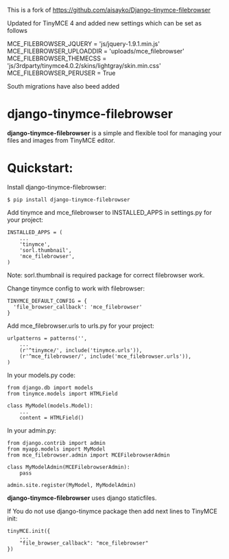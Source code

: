 This is a fork of https://github.com/aisayko/Django-tinymce-filebrowser

Updated for TinyMCE 4 and added new settings which can be set as follows

MCE_FILEBROWSER_JQUERY = 'js/jquery-1.9.1.min.js'
MCE_FILEBROWSER_UPLOADDIR = 'uploads/mce_filebrowser'
MCE_FILEBROWSER_THEMECSS = 'js/3rdparty/tinymce4.0.2/skins/lightgray/skin.min.css'
MCE_FILEBROWSER_PERUSER = True

South migrations have also beed added

django-tinymce-filebrowser
===

**django-tinymce-filebrowser** is a simple and flexible tool for managing your files and images from TinyMCE editor.

Quickstart:
===

Install django-tinymce-filebrowser:

    $ pip install django-tinymce-filebrowser

Add tinymce and mce_filebrowser to INSTALLED_APPS in settings.py for your project:

    INSTALLED_APPS = (
        ...
        'tinymce',
        'sorl.thumbnail',
        'mce_filebrowser',
    )

Note: sorl.thumbnail is required package for correct filebrowser work.
    
Change tinymce config to work with filebrowser:

    TINYMCE_DEFAULT_CONFIG = {
      'file_browser_callback': 'mce_filebrowser'
    }

Add mce_filebrowser.urls to urls.py for your project:

    urlpatterns = patterns('',
        ...
        (r'^tinymce/', include('tinymce.urls')),
        (r'^mce_filebrowser/', include('mce_filebrowser.urls')),
    )

In your models.py code:

    from django.db import models
    from tinymce.models import HTMLField

    class MyModel(models.Model):
        ...
        content = HTMLField()
        
In your admin.py:

    from django.contrib import admin
    from myapp.models import MyModel
    from mce_filebrowser.admin import MCEFilebrowserAdmin

    class MyModelAdmin(MCEFilebrowserAdmin):
        pass

    admin.site.register(MyModel, MyModelAdmin)

**django-tinymce-filebrowser** uses django staticfiles.


If You do not use django-tinymce package then add next lines to TinyMCE init:

    tinyMCE.init({
        ...
        "file_browser_callback": "mce_filebrowser"
    })
